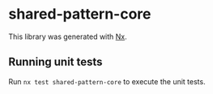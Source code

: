 # shared-pattern-core

This library was generated with [Nx](https://nx.dev).

## Running unit tests

Run `nx test shared-pattern-core` to execute the unit tests.
